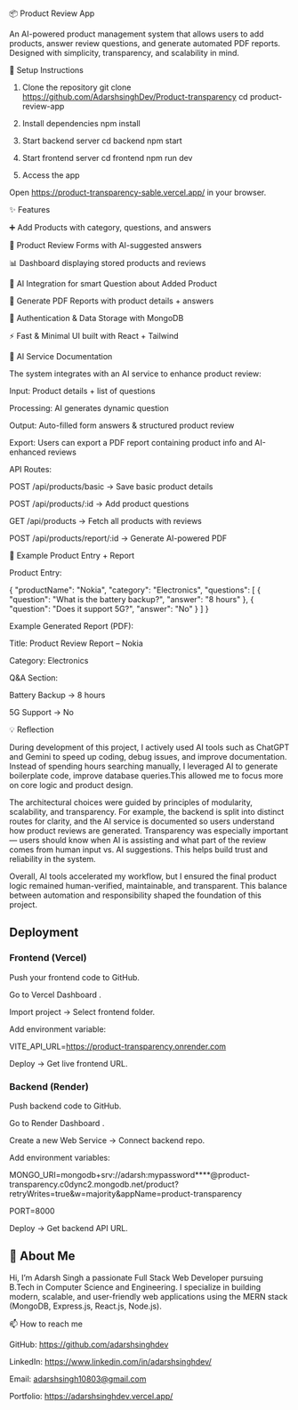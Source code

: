 📦 Product Review App

An AI-powered product management system that allows users to add products, answer review questions, and generate automated PDF reports. Designed with simplicity, transparency, and scalability in mind.

🚀 Setup Instructions
1. Clone the repository
git clone https://github.com/AdarshsinghDev/Product-transparency
cd product-review-app

2. Install dependencies
npm install

3. Start backend server
cd backend
npm start

4. Start frontend server
cd frontend
npm run dev

5. Access the app

Open https://product-transparency-sable.vercel.app/
 in your browser.

✨ Features

➕ Add Products with category, questions, and answers

📝 Product Review Forms with AI-suggested answers

📊 Dashboard displaying stored products and reviews

🤖 AI Integration for smart Question about Added Product

📄 Generate PDF Reports with product details + answers

🔐 Authentication & Data Storage with MongoDB

⚡ Fast & Minimal UI built with React + Tailwind

🧠 AI Service Documentation

The system integrates with an AI service to enhance product review:

Input: Product details + list of questions

Processing: AI generates dynamic question 

Output: Auto-filled form answers & structured product review

Export: Users can export a PDF report containing product info and AI-enhanced reviews

API Routes:

POST /api/products/basic → Save basic product details

POST /api/products/:id → Add product questions

GET /api/products → Fetch all products with reviews

POST /api/products/report/:id → Generate AI-powered PDF

📝 Example Product Entry + Report

Product Entry:

{
  "productName": "Nokia",
  "category": "Electronics",
  "questions": [
    {
      "question": "What is the battery backup?",
      "answer": "8 hours"
    },
    {
      "question": "Does it support 5G?",
      "answer": "No"
    }
  ]
}


Example Generated Report (PDF):

Title: Product Review Report – Nokia

Category: Electronics

Q&A Section:

Battery Backup → 8 hours

5G Support → No

💡 Reflection

During development of this project, I actively used AI tools such as ChatGPT and Gemini to speed up coding, debug issues, and improve documentation. Instead of spending hours searching manually, I leveraged AI to generate boilerplate code, improve database queries.This allowed me to focus more on core logic and product design.

The architectural choices were guided by principles of modularity, scalability, and transparency. For example, the backend is split into distinct routes for clarity, and the AI service is documented so users understand how product reviews are generated. Transparency was especially important — users should know when AI is assisting and what part of the review comes from human input vs. AI suggestions. This helps build trust and reliability in the system.

Overall, AI tools accelerated my workflow, but I ensured the final product logic remained human-verified, maintainable, and transparent. This balance between automation and responsibility shaped the foundation of this project.
## Deployment

### Frontend (Vercel)

Push your frontend code to GitHub.

Go to Vercel Dashboard
.

Import project → Select frontend folder.

Add environment variable:

VITE_API_URL=https://product-transparency.onrender.com

Deploy → Get live frontend URL.

### Backend (Render)

Push backend code to GitHub.

Go to Render Dashboard
.

Create a new Web Service → Connect backend repo.

Add environment variables:

MONGO_URI=mongodb+srv://adarsh:mypassword****@product-transparency.c0dync2.mongodb.net/product?retryWrites=true&w=majority&appName=product-transparency

PORT=8000

Deploy → Get backend API URL.
## 🚀 About Me

Hi, I’m Adarsh Singh a passionate Full Stack Web Developer pursuing B.Tech in Computer Science and Engineering. I specialize in building modern, scalable, and user-friendly web applications using the MERN stack (MongoDB, Express.js, React.js, Node.js).

📫 How to reach me

GitHub: https://github.com/adarshsinghdev

LinkedIn: https://www.linkedin.com/in/adarshsinghdev/

Email: adarshsingh10803@gmail.com

Portfolio: https://adarshsinghdev.vercel.app/
